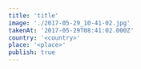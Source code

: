 ```yaml
---
title: 'title'
image: './2017-05-29_10-41-02.jpg'
takenAt: '2017-05-29T08:41:02.000Z'
country: '<country>'
place: '<place>'
publish: true
---
```


